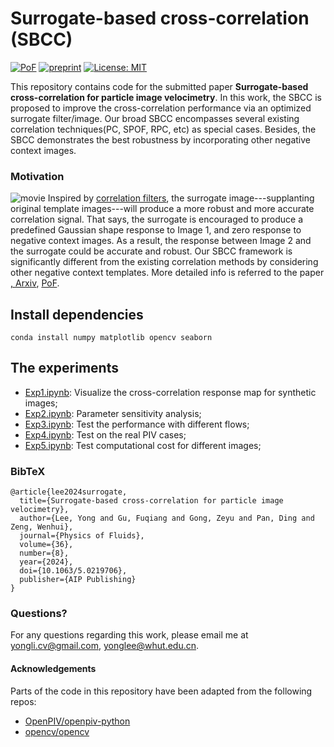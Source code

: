 # Surrogate-based cross-correlation (SBCC) 

[![PoF](https://img.shields.io/static/v1?label=Physics%20of%20Fluids&message=36,087157&color=B31B1B)](https://doi.org/10.1063/5.0219706)
[![preprint](https://img.shields.io/static/v1?label=arXiv&message=2112.05303&color=B31B1B)](https://arxiv.org/abs/2112.05303)
[![License: MIT](https://img.shields.io/badge/License-MIT-yellow.svg)](https://opensource.org/licenses/MIT)

This repository contains code for the submitted paper __Surrogate-based cross-correlation for particle image velocimetry__.
In this work,  the SBCC is proposed to improve the cross-correlation performance via an optimized surrogate filter/image. Our broad SBCC encompasses several existing correlation techniques(PC, SPOF, RPC, etc) as special cases. Besides, the SBCC demonstrates the best robustness  by incorporating other negative context images.

### Motivation 
![movie](https://github.com/yongleex/SBCC/blob/cc21b363e036b3a9e40fed7d51d21e99a59a5a1a/for%20figure/motivation.png)
Inspired by [correlation filters](https://dl.acm.org/doi/book/10.5555/2520035), the surrogate image---supplanting original template images---will produce a more robust and more accurate correlation signal. That says, the surrogate is encouraged to produce a predefined Gaussian shape response to Image 1, and zero response to negative context images. As a result, the response between Image 2 and the surrogate could be accurate and robust.
Our SBCC framework is significantly different from the existing correlation methods by considering other negative context templates. More detailed info is referred to the paper [, Arxiv](https://arxiv.org/abs/2112.05303), [PoF](https://doi.org/10.1063/5.0219706).

## Install dependencies
```
conda install numpy matplotlib opencv seaborn
```



## The experiments
* [Exp1.ipynb](https://github.com/yongleex/SBCC/blob/master/Exp1.ipynb): Visualize the cross-correlation response map for synthetic images;
* [Exp2.ipynb](https://github.com/yongleex/SBCC/blob/master/Exp2.ipynb): Parameter sensitivity analysis;
* [Exp3.ipynb](https://github.com/yongleex/SBCC/blob/master/Exp3.ipynb): Test the performance with different flows;
* [Exp4.ipynb](https://github.com/yongleex/SBCC/blob/master/Exp4.ipynb): Test on the real PIV cases;
* [Exp5.ipynb](https://github.com/yongleex/SBCC/blob/master/Exp5.ipynb): Test computational cost for different images;

### BibTeX
```
@article{lee2024surrogate,
  title={Surrogate-based cross-correlation for particle image velocimetry},
  author={Lee, Yong and Gu, Fuqiang and Gong, Zeyu and Pan, Ding and Zeng, Wenhui},
  journal={Physics of Fluids},
  volume={36},
  number={8},
  year={2024},
  doi={10.1063/5.0219706},
  publisher={AIP Publishing}
}
```

### Questions?
For any questions regarding this work, please email me at [yongli.cv@gmail.com](mailto:yongli.cv@gmail.com), [yonglee@whut.edu.cn](mailto:yonglee@whut.edu.cn).

#### Acknowledgements
Parts of the code in this repository have been adapted from the following repos:

* [OpenPIV/openpiv-python](https://github.com/OpenPIV/openpiv-python)
* [opencv/opencv](https://github.com/opencv/opencv)